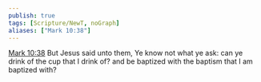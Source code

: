 ```yaml
---
publish: true
tags: [Scripture/NewT, noGraph]
aliases: ["Mark 10:38"]
---
```

[Mark 10:38](https://churchofjesuschrist.org/study/scriptures/nt/mark/10?lang=eng&id=p38#p38) But Jesus said unto them, Ye know not what ye ask: can ye drink of the cup that I drink of? and be baptized with the baptism that I am baptized with?
